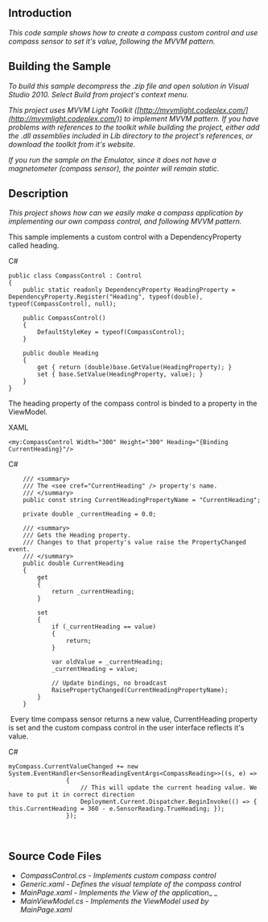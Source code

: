 ## Introduction

_This code sample shows how to create a compass custom control and use compass sensor to set it's value, following the MVVM pattern._

## Building the Sample

_To build this sample decompress the .zip file and open solution in Visual Studio 2010. Select Build from project's context menu._

_This project uses MVVM Light Toolkit ([http://mvvmlight.codeplex.com/](http://mvvmlight.codeplex.com/)) to implement MVVM pattern. If you have problems with references to the toolkit while building the project, either add the .dll assemblies included in Lib directory to the project's references, or download the toolkit from it's website._

_If you run the sample on the Emulator, since it does not have a magnetometer (compass sensor), the pointer will remain static._

## Description

_This project shows how can we easily make a compass application by implementing our own compass control, and following MVVM pattern._

This sample implements a custom control with a DependencyProperty called heading.

C#

    public class CompassControl : Control 
    { 
        public static readonly DependencyProperty HeadingProperty = DependencyProperty.Register("Heading", typeof(double), typeof(CompassControl), null); 
 
        public CompassControl() 
        { 
            DefaultStyleKey = typeof(CompassControl); 
        } 
 
        public double Heading 
        { 
            get { return (double)base.GetValue(HeadingProperty); } 
            set { base.SetValue(HeadingProperty, value); } 
        } 
    }

The heading property of the compass control is binded to a property in the ViewModel.

XAML

    <my:CompassControl Width="300" Height="300" Heading="{Binding CurrentHeading}"/>

C#


        /// <summary> 
        /// The <see cref="CurrentHeading" /> property's name. 
        /// </summary> 
        public const string CurrentHeadingPropertyName = "CurrentHeading"; 
 
        private double _currentHeading = 0.0; 
 
        /// <summary> 
        /// Gets the Heading property. 
        /// Changes to that property's value raise the PropertyChanged event.  
        /// </summary> 
        public double CurrentHeading 
        { 
            get 
            { 
                return _currentHeading; 
            } 
 
            set 
            { 
                if (_currentHeading == value) 
                { 
                    return; 
                } 
 
                var oldValue = _currentHeading; 
                _currentHeading = value; 
 
                // Update bindings, no broadcast 
                RaisePropertyChanged(CurrentHeadingPropertyName); 
            } 
        }

 Every time compass sensor returns a new value, CurrentHeading property is set and the custom compass control in the user interface reflects it's value.

C#

    myCompass.CurrentValueChanged += new System.EventHandler<SensorReadingEventArgs<CompassReading>>((s, e) => 
                    { 
                        // This will update the current heading value. We have to put it in correct direction 
                        Deployment.Current.Dispatcher.BeginInvoke(() => { this.CurrentHeading = 360 - e.SensorReading.TrueHeading; }); 
                    });

 

## Source Code Files

- _CompassControl.cs - Implements custom compass control_
- _Generic.xaml - Defines the visual template of the compass control_
- _MainPage.xaml - Implements the View of the application__ _
- _MainViewModel.cs - Implements the ViewModel used by MainPage.xaml_